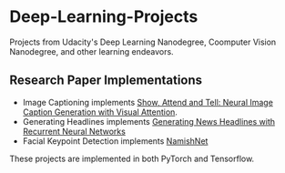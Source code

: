 # Deep-Learning-Projects
Projects from Udacity's Deep Learning Nanodegree, Coomputer Vision Nanodegree, and other learning endeavors.

## Research Paper Implementations
* Image Captioning implements [Show, Attend and Tell: Neural Image Caption Generation with Visual Attention](https://arxiv.org/abs/1502.03044).
* Generating Headlines implements [Generating News Headlines with Recurrent Neural Networks](https://arxiv.org/pdf/1512.01712.pdf)
* Facial Keypoint Detection implements [NamishNet](https://arxiv.org/pdf/1710.00977.pdf)

These projects are implemented in both PyTorch and Tensorflow.
